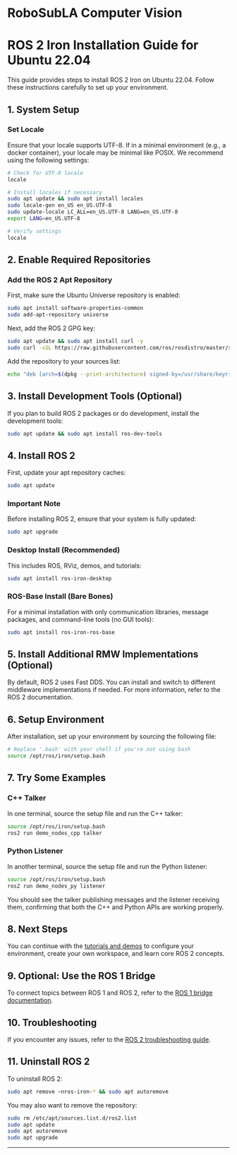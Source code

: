 # RoboSubLA Computer Vision 


# ROS 2 Iron Installation Guide for Ubuntu 22.04

This guide provides steps to install ROS 2 Iron on Ubuntu 22.04. Follow these instructions carefully to set up your environment.

## 1. System Setup

### Set Locale
Ensure that your locale supports UTF-8. If in a minimal environment (e.g., a docker container), your locale may be minimal like POSIX. We recommend using the following settings:

```bash
# Check for UTF-8 locale
locale  

# Install locales if necessary
sudo apt update && sudo apt install locales
sudo locale-gen en_US en_US.UTF-8
sudo update-locale LC_ALL=en_US.UTF-8 LANG=en_US.UTF-8
export LANG=en_US.UTF-8

# Verify settings
locale  
```

## 2. Enable Required Repositories

### Add the ROS 2 Apt Repository
First, make sure the Ubuntu Universe repository is enabled:

```bash
sudo apt install software-properties-common
sudo add-apt-repository universe
```

Next, add the ROS 2 GPG key:

```bash
sudo apt update && sudo apt install curl -y
sudo curl -sSL https://raw.githubusercontent.com/ros/rosdistro/master/ros.key -o /usr/share/keyrings/ros-archive-keyring.gpg
```

Add the repository to your sources list:

```bash
echo "deb [arch=$(dpkg --print-architecture) signed-by=/usr/share/keyrings/ros-archive-keyring.gpg] http://packages.ros.org/ros2/ubuntu $(. /etc/os-release && echo $UBUNTU_CODENAME) main" | sudo tee /etc/apt/sources.list.d/ros2.list > /dev/null
```

## 3. Install Development Tools (Optional)

If you plan to build ROS 2 packages or do development, install the development tools:

```bash
sudo apt update && sudo apt install ros-dev-tools
```

## 4. Install ROS 2

First, update your apt repository caches:

```bash
sudo apt update
```

### Important Note
Before installing ROS 2, ensure that your system is fully updated:

```bash
sudo apt upgrade
```

### Desktop Install (Recommended)
This includes ROS, RViz, demos, and tutorials:

```bash
sudo apt install ros-iron-desktop
```

### ROS-Base Install (Bare Bones)
For a minimal installation with only communication libraries, message packages, and command-line tools (no GUI tools):

```bash
sudo apt install ros-iron-ros-base
```

## 5. Install Additional RMW Implementations (Optional)
By default, ROS 2 uses Fast DDS. You can install and switch to different middleware implementations if needed. For more information, refer to the ROS 2 documentation.

## 6. Setup Environment

After installation, set up your environment by sourcing the following file:

```bash
# Replace '.bash' with your shell if you're not using bash
source /opt/ros/iron/setup.bash
```

## 7. Try Some Examples

### C++ Talker
In one terminal, source the setup file and run the C++ talker:

```bash
source /opt/ros/iron/setup.bash
ros2 run demo_nodes_cpp talker
```

### Python Listener
In another terminal, source the setup file and run the Python listener:

```bash
source /opt/ros/iron/setup.bash
ros2 run demo_nodes_py listener
```

You should see the talker publishing messages and the listener receiving them, confirming that both the C++ and Python APIs are working properly.

## 8. Next Steps

You can continue with the [tutorials and demos](https://docs.ros.org/en/iron/Tutorials.html) to configure your environment, create your own workspace, and learn core ROS 2 concepts.

## 9. Optional: Use the ROS 1 Bridge
To connect topics between ROS 1 and ROS 2, refer to the [ROS 1 bridge documentation](https://docs.ros.org/en/iron/Tutorials/ROS1-Bridge.html).

## 10. Troubleshooting
If you encounter any issues, refer to the [ROS 2 troubleshooting guide](https://docs.ros.org/en/iron/Tutorials/Troubleshooting.html).

## 11. Uninstall ROS 2

To uninstall ROS 2:

```bash
sudo apt remove ~nros-iron-* && sudo apt autoremove
```

You may also want to remove the repository:

```bash
sudo rm /etc/apt/sources.list.d/ros2.list
sudo apt update
sudo apt autoremove
sudo apt upgrade
```

---
